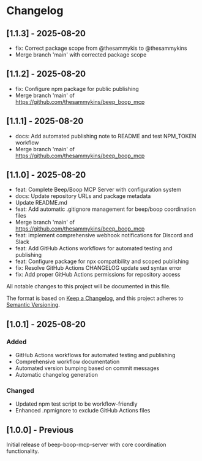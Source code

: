 # Changelog

## [1.1.3] - 2025-08-20

- fix: Correct package scope from @thesammykis to @thesammykins
- Merge branch 'main' with corrected package scope

## [1.1.2] - 2025-08-20

- fix: Configure npm package for public publishing
- Merge branch 'main' of https://github.com/thesammykins/beep_boop_mcp

## [1.1.1] - 2025-08-20

- docs: Add automated publishing note to README and test NPM_TOKEN workflow
- Merge branch 'main' of https://github.com/thesammykins/beep_boop_mcp

## [1.1.0] - 2025-08-20

- feat: Complete Beep/Boop MCP Server with configuration system
- docs: Update repository URLs and package metadata
- Update README.md
- feat: Add automatic .gitignore management for beep/boop coordination files
- Merge branch 'main' of https://github.com/thesammykins/beep_boop_mcp
- feat: implement comprehensive webhook notifications for Discord and Slack
- feat: Add GitHub Actions workflows for automated testing and publishing
- feat: Configure package for npx compatibility and scoped publishing
- fix: Resolve GitHub Actions CHANGELOG update sed syntax error
- fix: Add proper GitHub Actions permissions for repository access

All notable changes to this project will be documented in this file.

The format is based on [Keep a Changelog](https://keepachangelog.com/en/1.0.0/),
and this project adheres to [Semantic Versioning](https://semver.org/spec/v2.0.0.html).

## [1.0.1] - 2025-08-20

### Added
- GitHub Actions workflows for automated testing and publishing
- Comprehensive workflow documentation
- Automated version bumping based on commit messages
- Automatic changelog generation

### Changed  
- Updated npm test script to be workflow-friendly
- Enhanced .npmignore to exclude GitHub Actions files

## [1.0.0] - Previous

Initial release of beep-boop-mcp-server with core coordination functionality.

